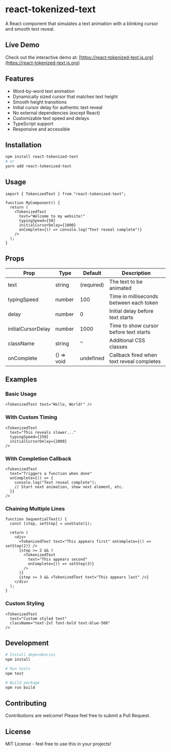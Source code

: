 # react-tokenized-text

A React component that simulates a text animation with a blinking cursor and smooth text reveal.

## Live Demo

Check out the interactive demo at: [https://react-tokenized-text.js.org](https://react-tokenized-text.js.org)

## Features

- Word-by-word text animation
- Dynamically sized cursor that matches text height
- Smooth height transitions
- Initial cursor delay for authentic text reveal
- No external dependencies (except React)
- Customizable text speed and delays
- TypeScript support
- Responsive and accessible

## Installation

```bash
npm install react-tokenized-text
# or
yarn add react-tokenized-text
```

## Usage

```tsx
import { TokenizedText } from "react-tokenized-text";

function MyComponent() {
  return (
    <TokenizedText
      text="Welcome to my website!"
      typingSpeed={50}
      initialCursorDelay={1000}
      onComplete={() => console.log("Text reveal complete")}
    />
  );
}
```

## Props

| Prop               | Type       | Default    | Description                              |
| ------------------ | ---------- | ---------- | ---------------------------------------- |
| text               | string     | (required) | The text to be animated                  |
| typingSpeed        | number     | 100        | Time in milliseconds between each token  |
| delay              | number     | 0          | Initial delay before text starts         |
| initialCursorDelay | number     | 1000       | Time to show cursor before text starts   |
| className          | string     | ''         | Additional CSS classes                   |
| onComplete         | () => void | undefined  | Callback fired when text reveal completes|

## Examples

### Basic Usage

```tsx
<TokenizedText text="Hello, World!" />
```

### With Custom Timing

```tsx
<TokenizedText
  text="This reveals slower..."
  typingSpeed={150}
  initialCursorDelay={2000}
/>
```

### With Completion Callback

```tsx
<TokenizedText
  text="Triggers a function when done"
  onComplete={() => {
    console.log("Text reveal complete");
    // Start next animation, show next element, etc.
  }}
/>
```

### Chaining Multiple Lines

```tsx
function SequentialText() {
  const [step, setStep] = useState(1);

  return (
    <div>
      <TokenizedText text="This appears first" onComplete={() => setStep(2)} />
      {step >= 2 && (
        <TokenizedText
          text="This appears second"
          onComplete={() => setStep(3)}
        />
      )}
      {step >= 3 && <TokenizedText text="This appears last" />}
    </div>
  );
}
```

### Custom Styling

```tsx
<TokenizedText
  text="Custom styled text"
  className="text-2xl font-bold text-blue-500"
/>
```

## Development

```bash
# Install dependencies
npm install

# Run tests
npm test

# Build package
npm run build
```

## Contributing

Contributions are welcome! Please feel free to submit a Pull Request.

## License

MIT License - feel free to use this in your projects!
